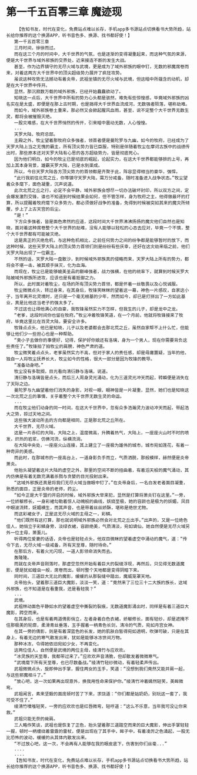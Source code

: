 # 第一千五百零三章 魔迹现
        【告知书友，时代在变化，免费站点难以长存，手机app多书源站点切换看书大势所趋，站长给你推荐的这个换源APP，听书音色多、换源、找书都好使！】
       第一千五百零三章
       三月时间，徐徐而过。
       而在这三个月的时间中，大千世界的气氛，也是逐渐的变得凝重起来，而这种气氛的来源，便是大千世界与域外邪族的交界处，近来接连不断的发生大战。
       甚至，作为边界镇守的无尽火域与武境，更是成为了域外邪族的眼中钉，无数的邪魔席卷而来，对着这两方大千世界中的顶尖超级势力展开了疯狂攻势。
       虽说这种攻势无法撼动有着炎帝，武祖坐镇的无尽火域与武境，但这暗中所蕴含的动机，却是在大千世界中传开。
       显然，那沉寂数万载的域外邪族，已经开始蠢蠢欲动了。
       知晓这一点后，大千世界中所有的势力心头都是骇然，难免有些惊惶感，毕竟域外邪族的凶名实在是太盛，即便是在那上古时期，也是搞得大千世界血流成河，无数强者陨落，堪称劫难。
       而如今，域外邪族卷土重来，那必然又会掀起腥风血雨，甚至，说不定整个大千世界无数生灵，都将会被摧毁灭绝。
       一股灾难感，在大千世界悄然的传开，引来暗中震动无数，人心惶惶。
       ...
       天罗大陆，牧府总部。
       主殿之外，牧尘望着那牧府众多强者，领首者便是曼陀罗与九幽，如今的牧府，已经成为了天罗大陆上当之无愧的霸主，所有顶尖势力皆已臣服，特别是伴随着牧尘在摩诃古族中的战绩传出时，那些原本还对天罗大陆有心思的各方超级势力，皆是彻底死心。
       因为他们明白，如今的牧尘已是彻底的崛起，论起实力，在这大千世界都能够排的上号，再加上其本身背景，雄霸天罗大陆，已是水到渠成。
       所以，今日天罗大陆各方顶尖势力的首领都是齐聚于此，阵容显得相当的豪华，强悍。
       “此行我前往北荒之丘，你等镇守天罗大陆，需万分戒备，随时准备进入战争状态。”牧尘望着众多麾下，面色凝重，沉声说道。
       此次北荒之丘之行，必定不会平静，域外邪族会想尽一切办法破坏封印，所以双方之间，定会爆发激烈交锋，谁也不知道到时候结果会如何，但不管怎样，身为牧府之主，他得做最坏的打算，所以提醒着牧府麾下众多势力，都必须做好战争的准备，免得到时候被突如其来的魔灾所倾覆，步上了上古天宫的后尘。
       “是！”
       下方众多强者，皆是面色肃然的应道，这段时间大千世界沸沸扬扬的魔灾他们自然也是知晓，面对着这种席卷整个大千世界的劫难，没有人能够以轻松的心态去应对，毕竟一个不慎，整个大千世界都有可能被灭绝。
       这是真正的灭绝危机，与这种危机相比，之前任何势力之间的纷争都是能够暂时的放下，而这种时候，这些天罗大陆上的顶尖势力首领们则是纷纷有些庆幸，还好在这灾劫来临之前，他们天罗大陆出现了一位霸主。
       不然的话，天罗大陆一盘散沙，到时候域外邪族真的侵略而来，天罗大陆上所有的势力，都将会不堪一击，被其顺手抹灭，化为血海。
       而现在，牧尘已是能够媲美圣品的巅峰强者，战力强横，在他的统率下，就算到时候天罗大陆被域外邪族所进攻，应该也是有着抵御之力。
       所以，此时面对着牧尘，在场的所有顶尖势力首领，都是怀着一丝敬畏以及心悦诚服。
       牧尘微微点头，转过身来，在其身后，牧锋笑眯眯的望着这一幕，神色一片感叹，自家这小子，当年离开北灵境时，还只是一个毫无根基的少年，然而如今，却已是打拼出了一方如此基业，真是比他这当老子的强太多了。
       不过这也让得他满心的自豪，我牧锋虽然实力不怎样，但我生的儿子，却是龙中之龙。
       “老爹，这段时间你也留在牧府。”牧尘冲着牧锋笑道，在一个月前，他就将牧锋接来了牧府，毕竟这里比在百灵大陆，要安全许多。
       牧锋点点头，他已是知晓，儿子以及老婆都会去那北荒之丘，虽然自家帮不上什么忙，但能够让他们少一些担心也是一种帮助。
       “臭小子去做你的事便好，记得，保护好你娘还有洛璃，身为一个男人，现在你需要背负这些责任了。”牧锋拍了拍牧尘的肩膀，神色严肃的道。
       牧尘微笑着点点头，老爹虽然实力不高，但对于家人的责任感，却是毋庸置疑，当年的他，独自一人将牧尘抚养长大，牧尘如今的性格，很大一部分是因为牧锋的教导。
       “准备动身吧。”
       牧尘没有多耽搁，目光看向清衍静与洛璃，说道。
       清衍静与洛璃皆是点头，而后三人周身灵光涌动，化为三道灵光冲天而起，转瞬便是消失在了天际之边。
       曼陀罗与九幽望着他们消失的身影，对视一眼，眼神皆是一片凝重，显然，她们也是知晓这一次北荒之丘的事情，关乎着整个大千世界无数生灵的命运。
       ...
       而在牧尘他们动身的同一时间，在这大千世界中，忽有众多浩瀚灵力波动冲天而起，带起浩大之势，掠过天地之间。
       这些强大波动所去的方向都是相同，正是那北荒之丘所在。
       大千世界，无尽火域。
       这是一片赤红的大陆，大陆之上，温度微高，升腾着热气，大陆上，一座座火山时不时的喷发，炽热的岩浆，仿佛河流，纵横流淌。
       在大陆中央处，一座座火山连接，其上建立了一座极为雄伟的城市，城市宛如莲花，有着一种奇异的美感。
       而此时，在那城市的一座高台上，一道身影负手而立，气质洒脱，那般模样，赫然便是炎帝萧炎。
       他抬头凝望着这片大陆的虚空之外，那里的空间不断的扭曲着，有着滔天般的魔气涌动，其内仿佛是有着无数充满着杀戮与贪婪的目光投射出来。
       “这域外邪族还真是将我们无尽火域当做眼中钉了。”在炎帝身后，一名白发老者面目凝重，熟悉的面目，正是炎帝的老师，药尘。
       “如今正是大千盟约开启的时候，域外邪族大举来犯，显然是打算将萧炎钉在这里。”一旁，一位娇躯修长，一身彩裙勾勒着惊人动魄般的曲线，妖娆至极，她的容颜也是极为的妖媚，凤目中眼波流转，妩媚横生，而其声音，也是带着丝丝娇酥，堪称是绝世尤物。
       而这彩裙女子，正是这无尽火域的主母之一，彩鳞。
       “他们既然有这打算，那也就说明域外邪族必然会对北荒之丘出手。”出声的，又是一位绝色佳人，她俏立于彩鳞身旁，淡绿衣裙，容颜绝美，气质清淡，宛如谪仙，她自然便是无尽火域另外一位主母，萧薰儿。
       听得两位爱妻的话语，炎帝也是轻轻点头，他双目微眯的望着虚空中涌动的魔气，道：“传令下去，无尽火域一级戒备，所有天至尊，随时待命。”
       在那后方，有着火光闪现，一道人影领命消失而去。
       轰隆隆。
       而就在炎帝声音刚落时，那虚空忽然开始有着巨大的裂缝浮现，再然后，只见得无数道魔影，便是犹如蝗虫一般，席卷而出，顿时整个天地都是变得阴暗下来。
       同时间，三道巨大无比的魔影，缓缓的从那裂缝中踏出，魔威笼罩天地。
       炎帝抬头，望着那三道巨大魔影，淡淡一笑，道：“竟然来了三位三十二大族的族长，这域外邪族，也不知道是在看重我，还是看轻我？”
       ...
       武境。
       武祖林动面色平静如水的望着虚空中撕裂的裂痕，无数道魔影涌出时，同样是有着三道巨大魔影，跨空而来。
       在其身后，也是有着两道倩影俏立，左者身着白色衣裙，娇躯修长，面有轻纱，却是遮掩不住那极美的轮廓，柔滑青丝垂落，玉手握着一柄青色长剑，清冷的气质，宛如月宫女神。
       在其一旁的倩影，则是有着深蓝色的长发，她的肌肤白皙得宛如透明，吹弹可破，只是在其身上，有着无边的寒气散发出来，犹如是能够冰冻世间万物。
       那种冰冻，令得她依旧宛如少女，不再变化。
       这两位佳人，自然便是武境的两位主母，绫清竹与应欢欢。
       “冰灵族的天至尊，我都带过来了。”应欢欢声音清脆，但却散发着微微寒气。
       “武境麾下所有天至尊，也已尽数备战。”绫清竹轻纱微动，有着轻柔声传出。
       武祖微微点头，旋即伸出手掌，握住两女的玉手，笑道：“没想到我们竟然又能并肩一起，与这些邪魔相斗了。”
       “放心吧，这一次如果再出现意外，换我用性命来保护你。”绫清竹冲着嫣然轻笑，美眸微弯。
       武祖闻言，素来坚毅的面庞顿时苦了下来，求饶道：“你们都是姑奶奶，别玩这一套了，我可受不住了。”
       绫清竹噗嗤轻笑，一旁的应欢欢也是红唇微弯，轻哼道：“这么不乐意，当年我可没让你来救。”
       武祖只能无奈的耸肩。
       三人略作笑谈，武祖也是恢复了正色，抬头望着那三道踏空而来的巨大魔影，伸出手掌轻轻一握，顿时一柄缠绕着雷霆的雷杖，便是出现在了其手中，眸子中，有着凌厉之色涌起，一股无比恐怖的波动，缓缓的从其体内散发出来。
       “不过放心吧，这一次，不会再有人能够在我的眼皮底下，伤害到你们丝毫...”
       ....
       ....
       【告知书友，时代在变化，免费站点难以长存，手机app多书源站点切换看书大势所趋，站长给你推荐的这个换源APP，听书音色多、换源、找书都好使！】